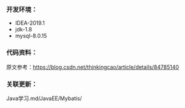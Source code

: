 

### 开发环境：
- IDEA-2019.1
- jdk-1.8
- mysql-8.0.15


### 代码资料：
原文参考：https://blog.csdn.net/thinkingcao/article/details/84785140


### 关联更新：
Java学习.md/JavaEE/Mybatis/

